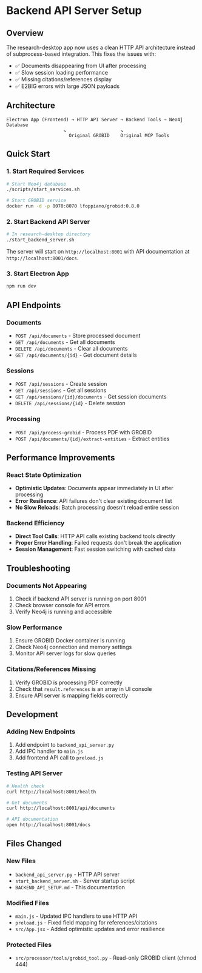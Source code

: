 # Backend API Server Setup

## Overview

The research-desktop app now uses a clean HTTP API architecture instead of subprocess-based integration. This fixes the issues with:

- ✅ Documents disappearing from UI after processing
- ✅ Slow session loading performance  
- ✅ Missing citations/references display
- ✅ E2BIG errors with large JSON payloads

## Architecture

```
Electron App (Frontend) → HTTP API Server → Backend Tools → Neo4j Database
                     ↘                    ↘
                       Original GROBID    Original MCP Tools
```

## Quick Start

### 1. Start Required Services

```bash
# Start Neo4j database
./scripts/start_services.sh

# Start GROBID service
docker run -d -p 8070:8070 lfoppiano/grobid:0.8.0
```

### 2. Start Backend API Server

```bash
# In research-desktop directory
./start_backend_server.sh
```

The server will start on `http://localhost:8001` with API documentation at `http://localhost:8001/docs`.

### 3. Start Electron App

```bash
npm run dev
```

## API Endpoints

### Documents
- `POST /api/documents` - Store processed document
- `GET /api/documents` - Get all documents  
- `DELETE /api/documents` - Clear all documents
- `GET /api/documents/{id}` - Get document details

### Sessions
- `POST /api/sessions` - Create session
- `GET /api/sessions` - Get all sessions
- `GET /api/sessions/{id}/documents` - Get session documents
- `DELETE /api/sessions/{id}` - Delete session

### Processing
- `POST /api/process-grobid` - Process PDF with GROBID
- `POST /api/documents/{id}/extract-entities` - Extract entities

## Performance Improvements

### React State Optimization
- **Optimistic Updates**: Documents appear immediately in UI after processing
- **Error Resilience**: API failures don't clear existing document list
- **No Slow Reloads**: Batch processing doesn't reload entire session

### Backend Efficiency  
- **Direct Tool Calls**: HTTP API calls existing backend tools directly
- **Proper Error Handling**: Failed requests don't break the application
- **Session Management**: Fast session switching with cached data

## Troubleshooting

### Documents Not Appearing
1. Check if backend API server is running on port 8001
2. Check browser console for API errors
3. Verify Neo4j is running and accessible

### Slow Performance
1. Ensure GROBID Docker container is running
2. Check Neo4j connection and memory settings
3. Monitor API server logs for slow queries

### Citations/References Missing
1. Verify GROBID is processing PDF correctly
2. Check that `result.references` is an array in UI console
3. Ensure API server is mapping fields correctly

## Development

### Adding New Endpoints
1. Add endpoint to `backend_api_server.py`
2. Add IPC handler to `main.js` 
3. Add frontend API call to `preload.js`

### Testing API Server
```bash
# Health check
curl http://localhost:8001/health

# Get documents
curl http://localhost:8001/api/documents

# API documentation
open http://localhost:8001/docs
```

## Files Changed

### New Files
- `backend_api_server.py` - HTTP API server
- `start_backend_server.sh` - Server startup script
- `BACKEND_API_SETUP.md` - This documentation

### Modified Files
- `main.js` - Updated IPC handlers to use HTTP API
- `preload.js` - Fixed field mapping for references/citations
- `src/App.jsx` - Added optimistic updates and error resilience

### Protected Files
- `src/processor/tools/grobid_tool.py` - Read-only GROBID client (chmod 444)